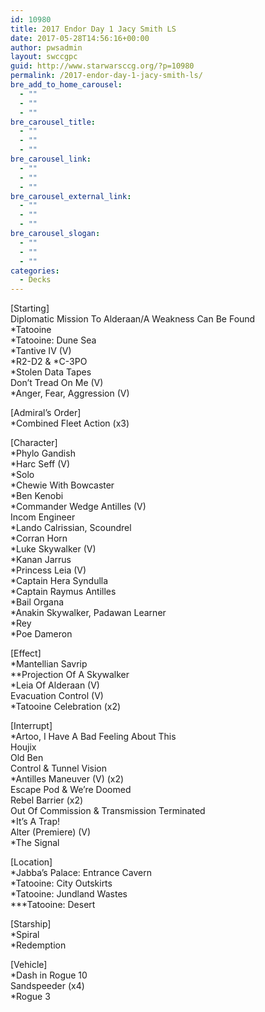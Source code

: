 ```yaml
---
id: 10980
title: 2017 Endor Day 1 Jacy Smith LS
date: 2017-05-28T14:56:16+00:00
author: pwsadmin
layout: swccgpc
guid: http://www.starwarsccg.org/?p=10980
permalink: /2017-endor-day-1-jacy-smith-ls/
bre_add_to_home_carousel:
  - ""
  - ""
  - ""
bre_carousel_title:
  - ""
  - ""
  - ""
bre_carousel_link:
  - ""
  - ""
  - ""
bre_carousel_external_link:
  - ""
  - ""
  - ""
bre_carousel_slogan:
  - ""
  - ""
  - ""
categories:
  - Decks
---
```

[Starting]  
Diplomatic Mission To Alderaan/A Weakness Can Be Found  
*Tatooine  
*Tatooine: Dune Sea  
*Tantive IV (V)  
\*R2-D2 & \*C-3PO  
*Stolen Data Tapes  
Don&#8217;t Tread On Me (V)  
*Anger, Fear, Aggression (V)

[Admiral&#8217;s Order]  
*Combined Fleet Action (x3)

[Character]  
*Phylo Gandish  
*Harc Seff (V)  
*Solo  
*Chewie With Bowcaster  
*Ben Kenobi  
*Commander Wedge Antilles (V)  
Incom Engineer  
*Lando Calrissian, Scoundrel  
*Corran Horn  
*Luke Skywalker (V)  
*Kanan Jarrus  
*Princess Leia (V)  
*Captain Hera Syndulla  
*Captain Raymus Antilles  
*Bail Organa  
*Anakin Skywalker, Padawan Learner  
*Rey  
*Poe Dameron

[Effect]  
*Mantellian Savrip  
**Projection Of A Skywalker  
*Leia Of Alderaan (V)  
Evacuation Control (V)  
*Tatooine Celebration (x2)

[Interrupt]  
*Artoo, I Have A Bad Feeling About This  
Houjix  
Old Ben  
Control & Tunnel Vision  
*Antilles Maneuver (V) (x2)  
Escape Pod & We&#8217;re Doomed  
Rebel Barrier (x2)  
Out Of Commission & Transmission Terminated  
*It&#8217;s A Trap!  
Alter (Premiere) (V)  
*The Signal

[Location]  
*Jabba&#8217;s Palace: Entrance Cavern  
*Tatooine: City Outskirts  
*Tatooine: Jundland Wastes  
\***Tatooine: Desert

[Starship]  
*Spiral  
*Redemption

[Vehicle]  
*Dash in Rogue 10  
Sandspeeder (x4)  
*Rogue 3